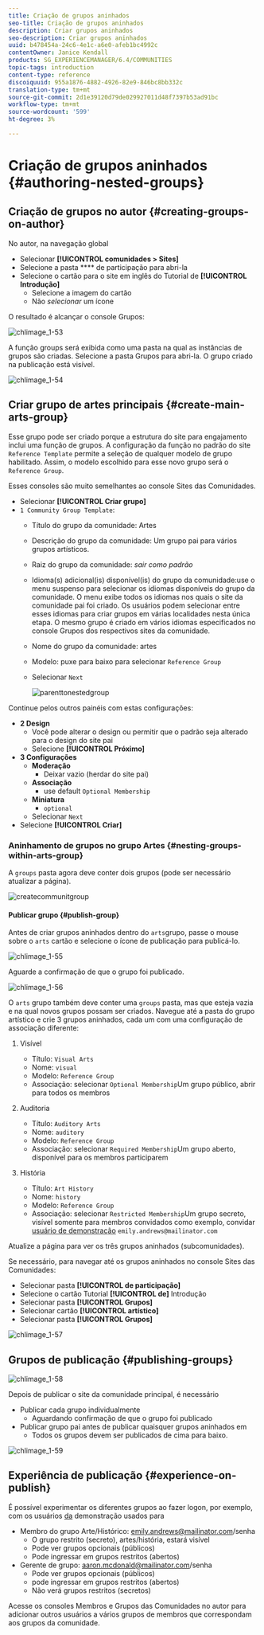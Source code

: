 ```yaml
---
title: Criação de grupos aninhados
seo-title: Criação de grupos aninhados
description: Criar grupos aninhados
seo-description: Criar grupos aninhados
uuid: b478454a-24c6-4e1c-a6e0-afeb1bc4992c
contentOwner: Janice Kendall
products: SG_EXPERIENCEMANAGER/6.4/COMMUNITIES
topic-tags: introduction
content-type: reference
discoiquuid: 955a1876-4882-4926-82e9-846bc8bb332c
translation-type: tm+mt
source-git-commit: 2d1e39120d79de029927011d48f7397b53ad91bc
workflow-type: tm+mt
source-wordcount: '599'
ht-degree: 3%

---
```



# Criação de grupos aninhados {#authoring-nested-groups}

## Criação de grupos no autor {#creating-groups-on-author}

No autor, na navegação global

* Selecionar **[!UICONTROL comunidades > Sites]**
* Selecione a pasta **** de participação para abri-la
* Selecione o cartão para o site em inglês do Tutorial de **[!UICONTROL Introdução]**
   * Selecione a imagem do cartão
   * Não *selecionar* um ícone

O resultado é alcançar o console [](groups.md)Grupos:

![chlimage_1-53](assets/chlimage_1-53.png)

A função groups será exibida como uma pasta na qual as instâncias de grupos são criadas. Selecione a pasta Grupos para abri-la. O grupo criado na publicação está visível.

![chlimage_1-54](assets/chlimage_1-54.png)

## Criar grupo de artes principais {#create-main-arts-group}

Esse grupo pode ser criado porque a estrutura do site para engajamento inclui uma função de grupos. A configuração da função no padrão do site `Reference Template` permite a seleção de qualquer modelo de grupo habilitado. Assim, o modelo escolhido para esse novo grupo será o `Reference Group`.

Esses consoles são muito semelhantes ao console Sites das Comunidades.

* Selecionar **[!UICONTROL Criar grupo]**
* `1 Community Group Template`:
   * Título do grupo da comunidade: Artes
   * Descrição do grupo da comunidade: Um grupo pai para vários grupos artísticos.
   * Raiz do grupo da comunidade: *sair como padrão*
   * Idioma(s) adicional(is) disponível(is) do grupo da comunidade:use o menu suspenso para selecionar os idiomas disponíveis do grupo da comunidade. O menu exibe todos os idiomas nos quais o site da comunidade pai foi criado. Os usuários podem selecionar entre esses idiomas para criar grupos em várias localidades nesta única etapa. O mesmo grupo é criado em vários idiomas especificados no console Grupos dos respectivos sites da comunidade.
   * Nome do grupo da comunidade: artes
   * Modelo: puxe para baixo para selecionar `Reference Group`
   * Selecionar `Next`

      ![parenttonestedgroup](assets/parenttonestedgroup.png)

Continue pelos outros painéis com estas configurações:

* **2 Design**
   * Você pode alterar o design ou permitir que o padrão seja alterado para o design do site pai
   * Selecione **[!UICONTROL Próximo]**
* **3 Configurações**
   * **Moderação**
      * Deixar vazio (herdar do site pai)
   * **Associação**
      * use default `Optional Membership`
   * **Miniatura**
      * `optional`
   * Selecionar `Next`
* Selecione **[!UICONTROL Criar]**

### Aninhamento de grupos no grupo Artes {#nesting-groups-within-arts-group}

A `groups` pasta agora deve conter dois grupos (pode ser necessário atualizar a página).

![createcommunitgroup](assets/createcommunitygroup.png)

#### Publicar grupo {#publish-group}

Antes de criar grupos aninhados dentro do `arts`grupo, passe o mouse sobre o `arts` cartão e selecione o ícone de publicação para publicá-lo.

![chlimage_1-55](assets/chlimage_1-55.png)

Aguarde a confirmação de que o grupo foi publicado.

![chlimage_1-56](assets/chlimage_1-56.png)

O `arts` grupo também deve conter uma `groups` pasta, mas que esteja vazia e na qual novos grupos possam ser criados. Navegue até a pasta do grupo artístico e crie 3 grupos aninhados, cada um com uma configuração de associação diferente:

1. Visível
   * Título: `Visual Arts`
   * Nome: `visual`
   * Modelo: `Reference Group`
   * Associação: selecionar `Optional Membership`Um grupo público, abrir para todos os membros
1. Auditoria
   * Título: `Auditory Arts`
   * Nome: `auditory`
   * Modelo: `Reference Group`
   * Associação: selecionar `Required Membership`Um grupo aberto, disponível para os membros participarem

1. História

   * Título: `Art History`
   * Nome: `history`
   * Modelo: `Reference Group`
   * Associação: selecionar `Restricted Membership`Um grupo secreto, visível somente para membros convidados como exemplo, convidar 
[usuário de demonstração](tutorials.md#demo-users) `emily.andrews@mailinator.com`

Atualize a página para ver os três grupos aninhados (subcomunidades).

Se necessário, para navegar até os grupos aninhados no console Sites das Comunidades:

* Selecionar pasta **[!UICONTROL de participação]**
* Selecione o cartão Tutorial **[!UICONTROL de]** Introdução
* Selecionar pasta **[!UICONTROL Grupos]**
* Selecionar cartão **[!UICONTROL artístico]**
* Selecionar pasta **[!UICONTROL Grupos]**

![chlimage_1-57](assets/chlimage_1-57.png)

## Grupos de publicação {#publishing-groups}

![chlimage_1-58](assets/chlimage_1-58.png)

Depois de publicar o site da comunidade principal, é necessário

* Publicar cada grupo individualmente
   * Aguardando confirmação de que o grupo foi publicado
* Publicar grupo pai antes de publicar quaisquer grupos aninhados em
   * Todos os grupos devem ser publicados de cima para baixo.

![chlimage_1-59](assets/chlimage_1-59.png)

## Experiência de publicação {#experience-on-publish}

É possível experimentar os diferentes grupos ao fazer logon, por exemplo, com os usuários [da](tutorials.md#demo-users) demonstração usados para

* Membro do grupo Arte/Histórico: emily.andrews@mailinator.com/senha
   * O grupo restrito (secreto), artes/história, estará visível
   * Pode ver grupos opcionais (públicos)
   * Pode ingressar em grupos restritos (abertos)
* Gerente de grupo: aaron.mcdonald@mailinator.com/senha
   * Pode ver grupos opcionais (públicos)
   * pode ingressar em grupos restritos (abertos)
   * Não verá grupos restritos (secretos)

Acesse os consoles [](members.md) Membros e Grupos das Comunidades no autor para adicionar outros usuários a vários grupos de membros que correspondam aos grupos da comunidade.
